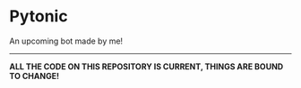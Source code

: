 # Pytonic
An upcoming bot made by me!

---

**ALL THE CODE ON THIS REPOSITORY IS CURRENT, THINGS ARE BOUND TO CHANGE!**